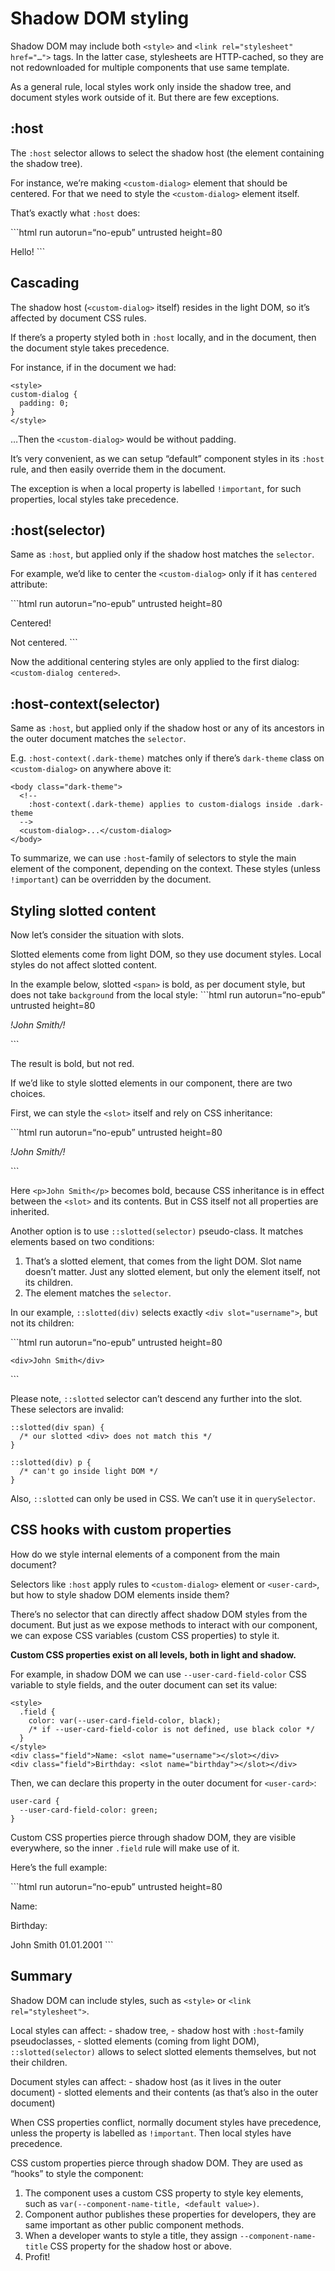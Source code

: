 Shadow DOM styling
==================

Shadow DOM may include both `<style>` and `<link rel="stylesheet" href="…">` tags. In the latter case, stylesheets are HTTP-cached, so they are not redownloaded for multiple components that use same template.

As a general rule, local styles work only inside the shadow tree, and document styles work outside of it. But there are few exceptions.

:host
-----

The `:host` selector allows to select the shadow host (the element containing the shadow tree).

For instance, we’re making `<custom-dialog>` element that should be centered. For that we need to style the `<custom-dialog>` element itself.

That’s exactly what `:host` does:

\`\`\`html run autorun=“no-epub” untrusted height=80

Hello! \`\`\`

Cascading
---------

The shadow host (`<custom-dialog>` itself) resides in the light DOM, so it’s affected by document CSS rules.

If there’s a property styled both in `:host` locally, and in the document, then the document style takes precedence.

For instance, if in the document we had:

    <style>
    custom-dialog {
      padding: 0;
    }
    </style>

…Then the `<custom-dialog>` would be without padding.

It’s very convenient, as we can setup “default” component styles in its `:host` rule, and then easily override them in the document.

The exception is when a local property is labelled `!important`, for such properties, local styles take precedence.

:host(selector)
---------------

Same as `:host`, but applied only if the shadow host matches the `selector`.

For example, we’d like to center the `<custom-dialog>` only if it has `centered` attribute:

\`\`\`html run autorun=“no-epub” untrusted height=80

Centered!

Not centered. \`\`\`

Now the additional centering styles are only applied to the first dialog: `<custom-dialog centered>`.

:host-context(selector)
-----------------------

Same as `:host`, but applied only if the shadow host or any of its ancestors in the outer document matches the `selector`.

E.g. `:host-context(.dark-theme)` matches only if there’s `dark-theme` class on `<custom-dialog>` on anywhere above it:

    <body class="dark-theme">
      <!--
        :host-context(.dark-theme) applies to custom-dialogs inside .dark-theme
      -->
      <custom-dialog>...</custom-dialog>
    </body>

To summarize, we can use `:host`-family of selectors to style the main element of the component, depending on the context. These styles (unless `!important`) can be overridden by the document.

Styling slotted content
-----------------------

Now let’s consider the situation with slots.

Slotted elements come from light DOM, so they use document styles. Local styles do not affect slotted content.

In the example below, slotted `<span>` is bold, as per document style, but does not take `background` from the local style: \`\`\`html run autorun=“no-epub” untrusted height=80

*!*John Smith*/!*

\`\`\`

The result is bold, but not red.

If we’d like to style slotted elements in our component, there are two choices.

First, we can style the `<slot>` itself and rely on CSS inheritance:

\`\`\`html run autorun=“no-epub” untrusted height=80

*!*John Smith*/!*

\`\`\`

Here `<p>John Smith</p>` becomes bold, because CSS inheritance is in effect between the `<slot>` and its contents. But in CSS itself not all properties are inherited.

Another option is to use `::slotted(selector)` pseudo-class. It matches elements based on two conditions:

1.  That’s a slotted element, that comes from the light DOM. Slot name doesn’t matter. Just any slotted element, but only the element itself, not its children.
2.  The element matches the `selector`.

In our example, `::slotted(div)` selects exactly `<div slot="username">`, but not its children:

\`\`\`html run autorun=“no-epub” untrusted height=80

    <div>John Smith</div>

\`\`\`

Please note, `::slotted` selector can’t descend any further into the slot. These selectors are invalid:

    ::slotted(div span) {
      /* our slotted <div> does not match this */
    }

    ::slotted(div) p {
      /* can't go inside light DOM */
    }

Also, `::slotted` can only be used in CSS. We can’t use it in `querySelector`.

CSS hooks with custom properties
--------------------------------

How do we style internal elements of a component from the main document?

Selectors like `:host` apply rules to `<custom-dialog>` element or `<user-card>`, but how to style shadow DOM elements inside them?

There’s no selector that can directly affect shadow DOM styles from the document. But just as we expose methods to interact with our component, we can expose CSS variables (custom CSS properties) to style it.

**Custom CSS properties exist on all levels, both in light and shadow.**

For example, in shadow DOM we can use `--user-card-field-color` CSS variable to style fields, and the outer document can set its value:

    <style>
      .field {
        color: var(--user-card-field-color, black);
        /* if --user-card-field-color is not defined, use black color */
      }
    </style>
    <div class="field">Name: <slot name="username"></slot></div>
    <div class="field">Birthday: <slot name="birthday"></slot></div>

Then, we can declare this property in the outer document for `<user-card>`:

    user-card {
      --user-card-field-color: green;
    }

Custom CSS properties pierce through shadow DOM, they are visible everywhere, so the inner `.field` rule will make use of it.

Here’s the full example:

\`\`\`html run autorun=“no-epub” untrusted height=80

Name:

Birthday:

<span slot="username">John Smith</span> <span slot="birthday">01.01.2001</span> \`\`\`

Summary
-------

Shadow DOM can include styles, such as `<style>` or `<link rel="stylesheet">`.

Local styles can affect: - shadow tree, - shadow host with `:host`-family pseudoclasses, - slotted elements (coming from light DOM), `::slotted(selector)` allows to select slotted elements themselves, but not their children.

Document styles can affect: - shadow host (as it lives in the outer document) - slotted elements and their contents (as that’s also in the outer document)

When CSS properties conflict, normally document styles have precedence, unless the property is labelled as `!important`. Then local styles have precedence.

CSS custom properties pierce through shadow DOM. They are used as “hooks” to style the component:

1.  The component uses a custom CSS property to style key elements, such as `var(--component-name-title, <default value>)`.
2.  Component author publishes these properties for developers, they are same important as other public component methods.
3.  When a developer wants to style a title, they assign `--component-name-title` CSS property for the shadow host or above.
4.  Profit!
